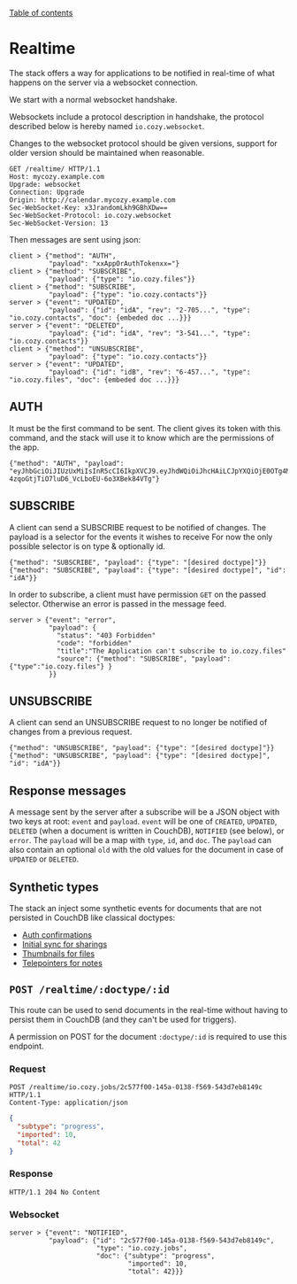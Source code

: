 [Table of contents](README.md#table-of-contents)

# Realtime

The stack offers a way for applications to be notified in real-time of what
happens on the server via a websocket connection.

We start with a normal websocket handshake.

Websockets include a protocol description in handshake, the protocol described
below is hereby named `io.cozy.websocket`.

Changes to the websocket protocol should be given versions, support for older
version should be maintained when reasonable.

```http
GET /realtime/ HTTP/1.1
Host: mycozy.example.com
Upgrade: websocket
Connection: Upgrade
Origin: http://calendar.mycozy.example.com
Sec-WebSocket-Key: x3JrandomLkh9GBhXDw==
Sec-WebSocket-Protocol: io.cozy.websocket
Sec-WebSocket-Version: 13
```

Then messages are sent using json:

```
client > {"method": "AUTH",
          "payload": "xxAppOrAuthTokenxx="}
client > {"method": "SUBSCRIBE",
          "payload": {"type": "io.cozy.files"}}
client > {"method": "SUBSCRIBE",
          "payload": {"type": "io.cozy.contacts"}}
server > {"event": "UPDATED",
          "payload": {"id": "idA", "rev": "2-705...", "type": "io.cozy.contacts", "doc": {embeded doc ...}}}
server > {"event": "DELETED",
          "payload": {"id": "idA", "rev": "3-541...", "type": "io.cozy.contacts"}}
client > {"method": "UNSUBSCRIBE",
          "payload": {"type": "io.cozy.contacts"}}
server > {"event": "UPDATED",
          "payload": {"id": "idB", "rev": "6-457...", "type": "io.cozy.files", "doc": {embeded doc ...}}}
```

## AUTH

It must be the first command to be sent. The client gives its token with this
command, and the stack will use it to know which are the permissions of the app.

```
{"method": "AUTH", "payload": "eyJhbGciOiJIUzUxMiIsInR5cCI6IkpXVCJ9.eyJhdWQiOiJhcHAiLCJpYXQiOjE0OTg4MTY1OTEsImlzcyI6ImNvenkudG9vbHM6ODA4MCIsInN1YiI6Im1pbmkifQ.eH9DhoHz7rg8gR7noAiKfeo8eL3Q_PzyuskO_x3T8Hlh9q_IV-4zqoGtjTiO7luD6_VcLboEU-6o3XBek84VTg"}
```

## SUBSCRIBE

A client can send a SUBSCRIBE request to be notified of changes. The payload is
a selector for the events it wishes to receive For now the only possible
selector is on type & optionally id.

```
{"method": "SUBSCRIBE", "payload": {"type": "[desired doctype]"}}
{"method": "SUBSCRIBE", "payload": {"type": "[desired doctype]", "id": "idA"}}
```

In order to subscribe, a client must have permission `GET` on the passed
selector. Otherwise an error is passed in the message feed.

```
server > {"event": "error",
          "payload": {
            "status": "403 Forbidden"
            "code": "forbidden"
            "title":"The Application can't subscribe to io.cozy.files"
            "source": {"method": "SUBSCRIBE", "payload": {"type":"io.cozy.files"} }
          }}
```

## UNSUBSCRIBE

A client can send an UNSUBSCRIBE request to no longer be notified of changes
from a previous request.

```
{"method": "UNSUBSCRIBE", "payload": {"type": "[desired doctype]"}}
{"method": "UNSUBSCRIBE", "payload": {"type": "[desired doctype]", "id": "idA"}}
```

## Response messages

A message sent by the server after a subscribe will be a JSON object with two
keys at root: `event` and `payload`. `event` will be one of `CREATED`,
`UPDATED`, `DELETED` (when a document is written in CouchDB), `NOTIFIED` (see
below), or `error`. The `payload` will be a map with `type`, `id`, and `doc`.
The `payload` can also contain an optional `old` with the old values for the
document in case of `UPDATED` or `DELETED`.

## Synthetic types

The stack an inject some synthetic events for documents that are not persisted
in CouchDB like classical doctypes:

- [Auth confirmations](https://docs.cozy.io/en/cozy-stack/auth/#real-time-via-websockets)
- [Initial sync for sharings](https://docs.cozy.io/en/cozy-stack/sharing/#real-time-via-websockets)
- [Thumbnails for files](https://docs.cozy.io/en/cozy-stack/files/#real-time-via-websockets)
- [Telepointers for notes](https://docs.cozy.io/en/cozy-stack/notes/#real-time-via-websockets)

## `POST /realtime/:doctype/:id`

This route can be used to send documents in the real-time without having to
persist them in CouchDB (and they can't be used for triggers).

A permission on POST for the document `:doctype/:id` is required to use this
endpoint.

### Request

```http
POST /realtime/io.cozy.jobs/2c577f00-145a-0138-f569-543d7eb8149c HTTP/1.1
Content-Type: application/json
```

```json
{
  "subtype": "progress",
  "imported": 10,
  "total": 42
}
```

### Response

```http
HTTP/1.1 204 No Content
```

### Websocket

```
server > {"event": "NOTIFIED",
          "payload": {"id": "2c577f00-145a-0138-f569-543d7eb8149c",
                      "type": "io.cozy.jobs",
                      "doc": {"subtype": "progress",
                              "imported": 10,
                              "total": 42}}}
```
